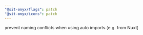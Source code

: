 ```yaml
---
"@sit-onyx/flags": patch
"@sit-onyx/icons": patch
---
```


prevent naming conflicts when using auto imports (e.g. from Nuxt)
